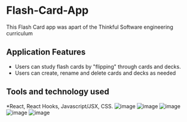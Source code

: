 # Flash-Card-App
This Flash Card app was apart of the Thinkful Software engineering curriculum 
## Application Features
* Users can study flash cards by "flipping" through cards and decks.
* Users can create, rename and delete cards and decks as needed
## Tools and technology used
*React, React Hooks, Javascript/JSX, CSS.
![image](https://user-images.githubusercontent.com/45116482/220151865-9ceffedd-e24b-48c6-a85b-0bd081905f08.png)
![image](https://user-images.githubusercontent.com/45116482/220152005-d7eaada3-9a6f-46d7-b4a2-5767f65dd3f2.png)
![image](https://user-images.githubusercontent.com/45116482/220152149-2b64ad10-f527-4ad1-9b2e-7d6dda136346.png)
![image](https://user-images.githubusercontent.com/45116482/220152235-bb3995ff-5c55-4f08-a9c6-366f7f6a8284.png)
![image](https://user-images.githubusercontent.com/45116482/220152314-5628fd2f-c005-47bf-b472-87a1a653796f.png)

